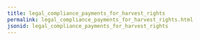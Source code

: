 ```yaml
---
title: legal_compliance_payments_for_harvest_rights
permalink: legal_compliance_payments_for_harvest_rights.html
jsonid: legal_compliance_payments_for_harvest_rights
---
```

